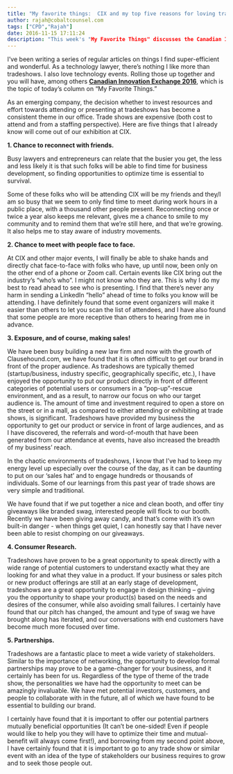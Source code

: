 ```yaml
---
title: "My favorite things:  CIX and my top five reasons for loving trade shows"
author: rajah@cobaltcounsel.com
tags: ["CPD","Rajah"]
date: 2016-11-15 17:11:24
description: "This week's "My Favorite Things" discusses the Canadian Innovatoin Exchange.  Though tradeshows can be daunting and expensive, this article highlights five of the best things to look forward to at tradeshows."
---
```


I’ve been writing a series of regular articles on things I find super-efficient and wonderful. As a technology lawyer, there’s nothing I like more than tradeshows. I also love technology events. Rolling those up together and you will have, among others **[Canadian Innovation Exchange 2016](http://canadianinnovationexchange.com/cix)**, which is the topic of today’s column on “My Favorite Things.”

As an emerging company, the decision whether to invest resources and effort towards attending or presenting at tradeshows has become a consistent theme in our office. Trade shows are expensive (both cost to attend and from a staffing perspective).  Here are five things that I already know will come out of our exhibition at CIX.

**1. Chance to reconnect with friends.**  

Busy lawyers and entrepreneurs can relate that the busier you get, the less and less likely it is that such folks will be able to find time for business development, so finding opportunities to optimize time is essential to survival. 

Some of these folks who will be attending CIX will be my friends and they/I am so busy that we seem to only find time to meet during work hours in a public place, with a thousand other people present.  Reconnecting once or twice a year also keeps me relevant, gives me a chance to smile to my community and to remind them that we’re still here, and that we’re growing.  It also helps me to stay aware of industry movements.

**2. Chance to meet with people face to face.**

At CIX and other major events, I will finally be able to shake hands and directly chat face-to-face with folks who have, up until now, been only on the other end of a phone or Zoom call.  Certain events like CIX bring out the industry’s “who’s who”. I might not know who they are. This is why I do my best to read ahead to see who is presenting.  I find that there’s never any harm in sending a LinkedIn “hello” ahead of time to folks you know will be attending.  I have definitely found that some event organizers will make it easier than others to let you scan the list of attendees, and I have also found that some people are more receptive than others to hearing from me in advance.

**3. Exposure, and of course, making sales!**

We have been busy building a new law firm and now with the growth of Clausehound.com, we have found that it is often difficult to get our brand in front of the proper audience. As tradeshows are typically themed (startup/business, industry specific, geographically specific, etc.), I have enjoyed the opportunity to put our product directly in front of different categories of potential users or consumers in a “pop-up”-rescue environment, and as a result, to narrow our focus on who our target audience is. The amount of time and investment required to open a store on the street or in a mall, as compared to either attending or exhibiting at trade shows, is significant.  Tradeshows have provided my business the opportunity to get our product or service in front of large audiences, and as I have discovered, the referrals and word-of-mouth that have been generated from our attendance at events, have also increased the breadth of my business’ reach.

In the chaotic environments of tradeshows, I know that I’ve had to keep my energy level up especially over the course of the day, as it can be daunting to put on our ‘sales hat’ and to engage hundreds or thousands of individuals. Some of our learnings from this past year of trade shows are very simple and traditional.

We have found that if we put together a nice and clean booth, and offer tiny giveaways like branded swag, interested people will flock to our booth. Recently we have been giving away candy, and that’s come with it’s own built-in danger - when things get quiet, I can honestly say that I have never been able to resist chomping on our giveaways. 
 
**4. Consumer Research.**

Tradeshows have proven to be a great opportunity to speak directly with a wide range of potential customers to understand exactly what they are looking for and what they value in a product. If your business or sales pitch or new product offerings are still at an early stage of development, tradeshows are a great opportunity to engage in design thinking – giving you the opportunity to shape your product(s) based on the needs and desires of the consumer, while also avoiding small failures.  I certainly have found that our pitch has changed, the amount and type of swag we have brought along has iterated, and our conversations with end customers have become much more focused over time.

**5. Partnerships.**  

Tradeshows are a fantastic place to meet a wide variety of stakeholders. Similar to the importance of networking, the opportunity to develop formal partnerships may prove to be a game-changer for your business, and it certainly has been for us. Regardless of the type of theme of the trade show, the personalities we have had the opportunity to meet can be amazingly invaluable. We have met potential investors, customers, and people to collaborate with in the future, all of which we have found to be essential to building our brand.

I certainly have found that it is important to offer our potential partners mutually beneficial opportunities (It can’t be one-sided!  Even if people would like to help you they will have to optimize their time and mutual-benefit will always come first!), and borrowing from my second point above, I have certainly found that it is important to go to any trade show or similar event with an idea of the type of stakeholders our business requires to grow and to seek those people out.
 
